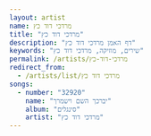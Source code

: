 ```yaml
---
layout: artist
name: מרדכי דוד כץ
title: "מרדכי דוד כץ"
description: "דף האמן מרדכי דוד כץ"
keywords: "שירים, מוזיקה, מרדכי דוד כץ"
permalink: /artists/מרדכי-דוד-כץ
redirect_from:
  - /artists/list/מרדכי דוד כץ
songs:
  - number: "32920"
    name: "יברכך השם וישמרך"
    album: "סינגלים"
    artist: "מרדכי דוד כץ"
---
```

